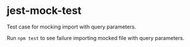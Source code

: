 # jest-mock-test
Test case for mocking import with query parameters.

Run `npm test` to see failure importing mocked file with query parameters.
